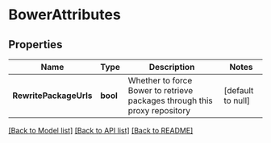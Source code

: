 # BowerAttributes

## Properties
Name | Type | Description | Notes
------------ | ------------- | ------------- | -------------
**RewritePackageUrls** | **bool** | Whether to force Bower to retrieve packages through this proxy repository | [default to null]

[[Back to Model list]](../README.md#documentation-for-models) [[Back to API list]](../README.md#documentation-for-api-endpoints) [[Back to README]](../README.md)


